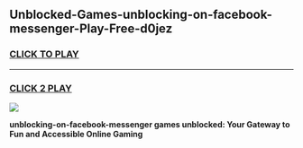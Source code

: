 
## Unblocked-Games-unblocking-on-facebook-messenger-Play-Free-d0jez
<h3>
<a href="https://premium76.site?title=unblocking-on-facebook-messenger&ref=10A">CLICK TO PLAY</a></h3>
<hr>

<h3>
<a href="https://premium76.site?title=unblocking-on-facebook-messenger&ref=10A">CLICK 2 PLAY</a>
  
</h3>

<a href="https://premium76.site?title=unblocking-on-facebook-messenger&ref=10A"><img src="https://clearcache.store/games.png"></a>


**unblocking-on-facebook-messenger games unblocked: Your Gateway to Fun and Accessible Online Gaming**
